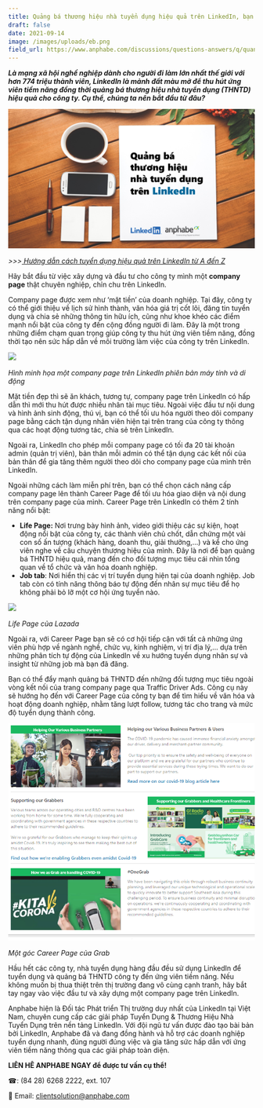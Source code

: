 ```yaml
---
title: Quảng bá thương hiệu nhà tuyển dụng hiệu quả trên LinkedIn, bạn đã biết cách?
draft: false
date: 2021-09-14
image: /images/uploads/eb.png
field_url: https://www.anphabe.com/discussions/questions-answers/q/quang-ba-thuong-hieu-nha-tuyen-dung-hieu-qua-tren-linkedin-ban-da-biet-cach/40518/answer
---
```

***Là mạng xã hội nghề nghiệp dành cho người đi làm lớn nhất thế giới với hơn 774 triệu thành viên, LinkedIn là mảnh đất màu mỡ để thu hút ứng viên tiềm năng đồng thời quảng bá thương hiệu nhà tuyển dụng (THNTD) hiệu quả cho công ty. Cụ thể, chúng ta nên bắt đầu từ đâu?***

![](/images/uploads/eb.png)

*\>>>[ Hướng dẫn cách tuyển dụng hiệu quả trên LinkedIn từ A đến Z](https://business.anphabe.com/post/2021-08-11-h%C6%B0%E1%BB%9Bng-d%E1%BA%ABn-c%C3%A1ch-tuy%E1%BB%83n-d%E1%BB%A5ng-hi%E1%BB%87u-qu%E1%BA%A3-tr%C3%AAn-linkedin-t%E1%BB%AB-a-%C4%91%E1%BA%BFn-z/)*

Hãy bắt đầu từ việc xây dựng và đầu tư cho công ty mình một **company page** thật chuyên nghiệp, chỉn chu trên LinkedIn.

Company page được xem như ‘mặt tiền’ của doanh nghiệp. Tại đây, công ty có thể giới thiệu về lịch sử hình thành, văn hóa giá trị cốt lõi, đăng tin tuyển dụng và chia sẻ những thông tin hữu ích, cũng như khoe khéo các điểm mạnh nổi bật của công ty đến cộng đồng người đi làm. Đây là một trong những điểm chạm quan trọng giúp công ty thu hút ứng viên tiềm năng, đồng thời tạo nên sức hấp dẫn về môi trường làm việc của công ty trên LinkedIn.

![](/images/uploads/ô.jpg)

*Hình minh họa một company page trên LinkedIn phiên bản máy tính và di động*

Mặt tiền đẹp thì sẽ ăn khách, tương tự, company page trên LinkedIn có hấp dẫn thì mới thu hút được nhiều nhân tài mục tiêu. Ngoài việc đầu tư nội dung và hình ảnh sinh động, thú vị, bạn có thể tối ưu hóa người theo dõi company page bằng cách tận dụng nhân viên hiện tại trên trang của công ty thông qua các hoạt động tương tác, chia sẻ trên LinkedIn. 

Ngoài ra, LinkedIn cho phép mỗi company page có tối đa 20 tài khoản admin (quản trị viên), bản thân mỗi admin có thể tận dụng các kết nối của bản thân để gia tăng thêm người theo dõi cho company page của mình trên LinkedIn. 

Ngoài những cách làm miễn phí trên, bạn có thể chọn cách nâng cấp company page lên thành Career Page để tối ưu hóa giao diện và nội dung trên company page của mình. Career Page trên LinkedIn có thêm 2 tính năng nổi bật:

* **Life Page:** Nơi trưng bày hình ảnh, video giới thiệu các sự kiện, hoạt động nổi bật của công ty, các thành viên chủ chốt, dẫn chứng một vài con số ấn tượng (khách hàng, doanh thu, giải thưởng,...) và kể cho ứng viên nghe về câu chuyện thương hiệu của mình. Đây là nơi để bạn quảng bá THNTD hiệu quả, mang đến cho đối tượng mục tiêu cái nhìn tổng quan về tổ chức và văn hóa doanh nghiệp. 
* **Job tab**: Nơi hiển thị các vị trí tuyển dụng hiện tại của doanh nghiệp. Job tab còn có tính năng thông báo tự động đến nhân sự mục tiêu để họ không phải bỏ lỡ một cơ hội ứng tuyển nào.

![](/images/uploads/life-page-của-lazada.gif)

*Life Page của Lazada*

Ngoài ra, với Career Page bạn sẽ có cơ hội tiếp cận với tất cả những ứng viên phù hợp về ngành nghề, chức vụ, kinh nghiệm, vị trí địa lý,... dựa trên những phân tích tự động của LinkedIn về xu hướng tuyển dụng nhân sự và insight từ những job mà bạn đã đăng. 

Bạn có thể đẩy mạnh quảng bá THNTD đến những đối tượng mục tiêu ngoài vòng kết nối của trang company page qua Traffic Driver Ads. Công cụ này sẽ hướng họ đến với Career Page của công ty bạn để tìm hiểu về văn hóa và hoạt động doanh nghiệp, nhằm tăng lượt follow, tương tác cho trang và mức độ tuyển dụng thành công.

![](/images/uploads/12.png)

*Một góc Career Page của Grab*

Hầu hết các công ty, nhà tuyển dụng hàng đầu đều sử dụng LinkedIn để tuyển dụng và quảng bá THNTD công ty đến ứng viên tiềm năng. Nếu không muốn bị thua thiệt trên thị trường đang vô cùng cạnh tranh, hãy bắt tay ngay vào việc đầu tư và xây dựng một company page trên LinkedIn. 

Anphabe hiện là Đối tác Phát triển Thị trường duy nhất của LinkedIn tại Việt Nam, chuyên cung cấp các giải pháp Tuyển Dụng & Thương Hiệu Nhà Tuyển Dụng trên nền tảng LinkedIn. Với đội ngũ tư vấn được đào tạo bài bản bởi LinkedIn, Anphabe đã và đang đồng hành và hỗ trợ các doanh nghiệp tuyển dụng nhanh, đúng người đúng việc và gia tăng sức hấp dẫn với ứng viên tiềm năng thông qua các giải pháp toàn diện.

**LIÊN HÊ ANPHABE NGAY để được tư vấn cụ thể!** 

☎: (84 28) 6268 2222, ext. 107 

📩 Email: clientsolution@anphabe.com